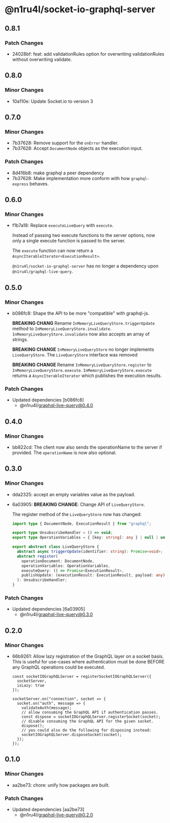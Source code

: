 # @n1ru4l/socket-io-graphql-server

## 0.8.1

### Patch Changes

- 24028bf: feat: add validationRules option for overwriting validationRules without overwriting validate.

## 0.8.0

### Minor Changes

- 10a110e: Update Socket.io to version 3

## 0.7.0

### Minor Changes

- 7b37628: Remove support for the `onError` handler.
- 7b37628: Accept `DocumentNode` objects as the execution input.

### Patch Changes

- 8d416b8: make graphql a peer dependency
- 7b37628: Make implementation more conform with how `graphql-express` behaves.

## 0.6.0

### Minor Changes

- f1b7a18: Replace `executeLiveQuery` with `execute`.

  Instead of passing two execute functions to the server options, now only a single execute function is passed to the server.

  The `execute` function can now return a `AsyncIterableIterator<ExecutionResult>`.

  `@n1ru4l/socket-io-graphql-server` has no longer a dependency upon `@n1ru4l/graphql-live-query`.

## 0.5.0

### Minor Changes

- b086fc8: Shape the API to be more "compatible" with graphql-js.

  **BREAKING CHANG** Rename `InMemoryLiveQueryStore.triggerUpdate` method to `InMemoryLiveQueryStore.invalidate`. `InMemoryLiveQueryStore.invalidate` now also accepts an array of strings.

  **BREAKING CHANGE** `InMemoryLiveQueryStore` no longer implements `LiveQueryStore`. The `LiveQueryStore` interface was removed

  **BREAKING CHANGE** Rename `InMemoryLiveQueryStore.register` to `InMemoryLiveQueryStore.execute`. `InMemoryLiveQueryStore.execute` returns a `AsyncIterableIterator` which publishes the execution results.

### Patch Changes

- Updated dependencies [b086fc8]
  - @n1ru4l/graphql-live-query@0.4.0

## 0.4.0

### Minor Changes

- bb822cd: The client now also sends the operationName to the server if provided. The `operationName` is now also optional.

## 0.3.0

### Minor Changes

- dda2325: accept an empty variables value as the payload.
- 6a03905: **BREAKING CHANGE**: Change API of `LiveQueryStore`.

  The register method of the `LiveQueryStore` now has changed:

  ```ts
  import type { DocumentNode, ExecutionResult } from "graphql";

  export type UnsubscribeHandler = () => void;
  export type OperationVariables = { [key: string]: any } | null | undefined;

  export abstract class LiveQueryStore {
    abstract async triggerUpdate(identifier: string): Promise<void>;
    abstract register(
      operationDocument: DocumentNode,
      operationVariables: OperationVariables,
      executeQuery: () => Promise<ExecutionResult>,
      publishUpdate: (executionResult: ExecutionResult, payload: any) => void
    ): UnsubscribeHandler;
  }
  ```

### Patch Changes

- Updated dependencies [6a03905]
  - @n1ru4l/graphql-live-query@0.3.0

## 0.2.0

### Minor Changes

- 66b9261: Allow lazy registration of the GraphQL layer on a socket basis. This is useful for use-cases where authentication must be done BEFORE any GraphQL operations could be executed.

  ```tsx
  const socketIOGraphQLServer = registerSocketIOGraphQLServer({
    socketServer,
    isLazy: true
  });

  socketServer.on("connection", socket => {
    socket.on("auth", message => {
      validateAuth(message);
      // allow consuming the GraphQL API if authentication passes.
      const dispose = socketIOGraphQLServer.registerSocket(socket);
      // disable consuming the GraphQL API for the given socket.
      dispose();
      // you could also do the following for disposing instead:
      socketIOGraphQLServer.disposeSocket(socket);
    });
  });
  ```

## 0.1.0

### Minor Changes

- aa2be73: chore: unify how packages are built.

### Patch Changes

- Updated dependencies [aa2be73]
  - @n1ru4l/graphql-live-query@0.2.0
